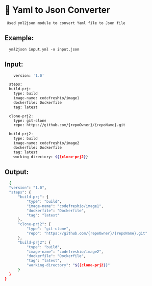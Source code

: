 # :star2: Yaml to Json Converter
     Used yml2json module to convert Yaml file to Json file
## Example:
      yml2json input.yml -o input.json
## Input:
```sh
    version: '1.0'

  steps:
  build-prj:
    type: build
    image-name: codefreshio/image1
    dockerfile: Dockerfile
    tag: latest

  clone-prj2:
    type: git-clone
    repo: https://github.com/{repoOwner}/{repoName}.git

  build-prj2:
    type: build
    image-name: codefreshio/image2
    dockerfile: Dockerfile
    tag: latest
    working-directory: ${{clone-prj2}}
 ```
  ## Output:
  ```sh
    {
	"version": "1.0",
	"steps": {
		"build-prj": {
			"type": "build",
			"image-name": "codefreshio/image1",
			"dockerfile": "Dockerfile",
			"tag": "latest"
		},
		"clone-prj2": {
			"type": "git-clone",
			"repo": "https://github.com/{repoOwner}/{repoName}.git"
		},
		"build-prj2": {
			"type": "build",
			"image-name": "codefreshio/image2",
			"dockerfile": "Dockerfile",
			"tag": "latest",
			"working-directory": "${{clone-prj2}}"
		}
	}
}
  ```

